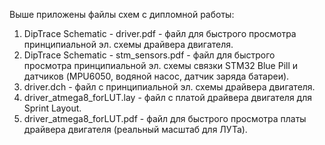 Выше приложены файлы схем с дипломной работы:

1) DipTrace Schematic - driver.pdf - файл для быстрого просмотра принципиальной эл. схемы драйвера двигателя.
2) DipTrace Schematic - stm_sensors.pdf - файл для быстрого просмотра принципиальной эл. схемы связки STM32 Blue Pill и датчиков (MPU6050, водяной насос, датчик заряда батареи).
3) driver.dch - файл с принципиальной эл. схемы драйвера двигателя.
4) driver_atmega8_forLUT.lay - файл с платой драйвера двигателя для Sprint Layout.
5) driver_atmega8_forLUT.pdf - файл для быстрого просмотра платы драйвера двигателя (реальный масштаб для ЛУТа).
